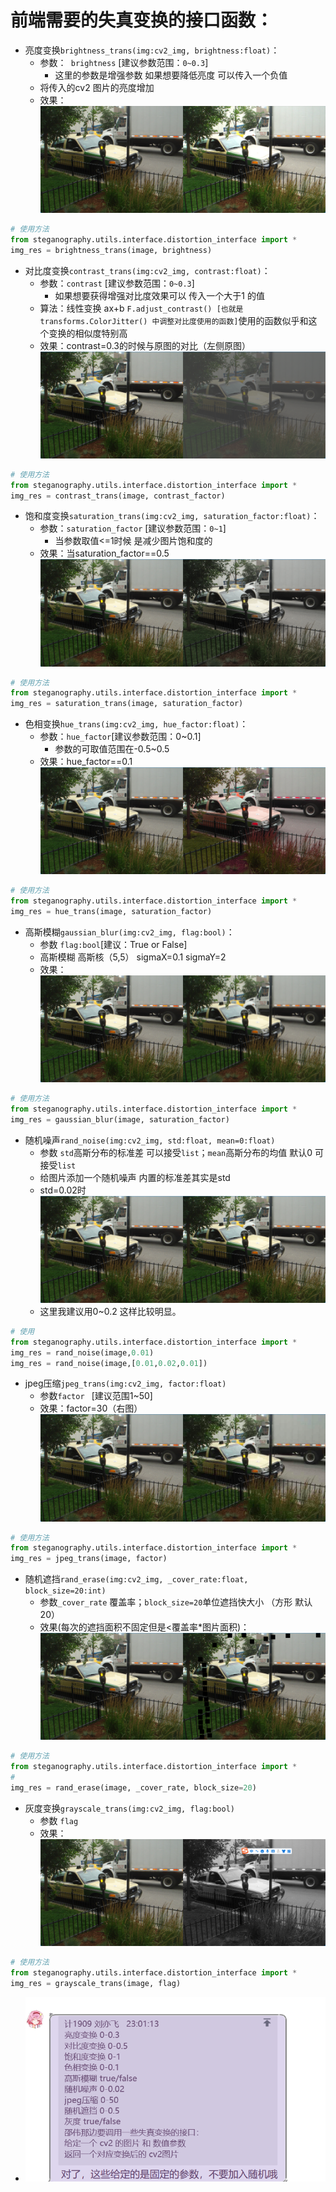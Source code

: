 # 前端需要的失真变换的接口函数：
- 亮度变换`brightness_trans(img:cv2_img, brightness:float)`：
  - 参数：` brightness` [建议参数范围：`0~0.3`]
    - 这里的参数是增强参数 如果想要降低亮度 可以传入一个负值
  - 将传入的cv2 图片的亮度增加 
  - 效果：![img_10.png](asset/img_10.png)
```python
# 使用方法
from steganography.utils.interface.distortion_interface import *
img_res = brightness_trans(image, brightness)
```
- 对比度变换`contrast_trans(img:cv2_img, contrast:float)`：
  - 参数：`contrast` [建议参数范围：`0~0.3`]
    - 如果想要获得增强对比度效果可以 传入一个大于1 的值
  - 算法：线性变换 ax+b `F.adjust_contrast() [也就是 transforms.ColorJitter() 中调整对比度使用的函数]`使用的函数似乎和这个变换的相似度特别高
  - 效果：contrast=0.3的时候与原图的对比（左侧原图）![img_11.png](asset/img_11.png)
```python
# 使用方法
from steganography.utils.interface.distortion_interface import *
img_res = contrast_trans(image, contrast_factor)
```
- 饱和度变换`saturation_trans(img:cv2_img, saturation_factor:float)`：
  - 参数：`saturation_factor` [建议参数范围：`0~1`]
    - 当参数取值<=1时候 是减少图片饱和度的
  - 效果：当saturation_factor==0.5 ![img_12.png](asset/img_12.png)
```python
# 使用方法
from steganography.utils.interface.distortion_interface import *
img_res = saturation_trans(image, saturation_factor)
```
- 色相变换`hue_trans(img:cv2_img, hue_factor:float)`：
  - 参数：`hue_factor`[建议参数范围：0~0.1]
    - 参数的可取值范围在-0.5~0.5
  - 效果：hue_factor==0.1 ![img_13.png](asset/img_13.png)
```python
# 使用方法
from steganography.utils.interface.distortion_interface import *
img_res = hue_trans(image, saturation_factor)
```
- 高斯模糊`gaussian_blur(img:cv2_img, flag:bool)`：
  - 参数 `flag:bool`[建议：True or False]
  - 高斯模糊 高斯核（5,5） sigmaX=0.1 sigmaY=2
  - 效果：![img_14.png](asset/img_14.png)
```python
# 使用方法
from steganography.utils.interface.distortion_interface import *
img_res = gaussian_blur(image, saturation_factor)
```
- 随机噪声`rand_noise(img:cv2_img, std:float, mean=0:float)`
  - 参数 `std`高斯分布的标准差 可以接受`list`；`mean`高斯分布的均值 默认0 可接受`list`
  - 给图片添加一个随机噪声 内置的标准差其实是std
  - std=0.02时![img_15.png](asset/img_15.png)
  * 这里我建议用0~0.2 这样比较明显。 
```python
# 使用
from steganography.utils.interface.distortion_interface import *
img_res = rand_noise(image,0.01)
img_res = rand_noise(image,[0.01,0.02,0.01])
```
- jpeg压缩`jpeg_trans(img:cv2_img, factor:float)`
  - 参数`factor ` [建议范围1~50]
  - 效果：factor=30（右图）![img_16.png](asset/img_16.png)
```python
# 使用方法
from steganography.utils.interface.distortion_interface import *
img_res = jpeg_trans(image, factor)
```
- 随机遮挡`rand_erase(img:cv2_img, _cover_rate:float, block_size=20:int)`
  - 参数`_cover_rate` 覆盖率；`block_size=20`单位遮挡快大小 （方形 默认20）
  - 效果(每次的遮挡面积不固定但是<覆盖率*图片面积)：![img_20.png](asset/img_20.png)
```python
# 使用方法
from steganography.utils.interface.distortion_interface import *
# 
img_res = rand_erase(image, _cover_rate, block_size=20)
```
- 灰度变换`grayscale_trans(img:cv2_img, flag:bool)`
  - 参数 `flag`
  - 效果：![img_19.png](asset/img_19.png)
```python
# 使用方法
from steganography.utils.interface.distortion_interface import *
img_res = grayscale_trans(image, flag)
```

- ![img_9.png](asset/img_9.png)